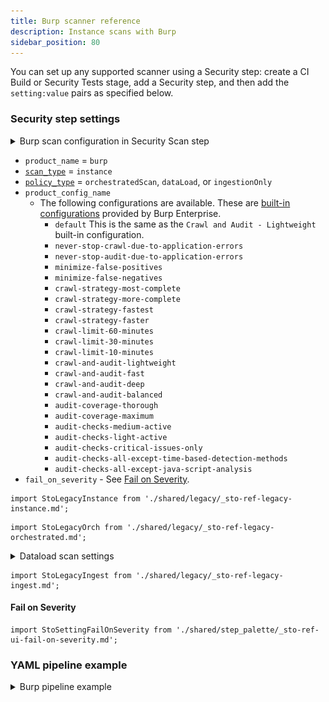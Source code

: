 ```yaml
---
title: Burp scanner reference
description: Instance scans with Burp
sidebar_position: 80
---
```


You can set up any supported scanner using a Security step: create a CI Build or Security Tests stage, add a Security step, and then add the `setting:value` pairs as specified below.


### Security step settings

<!-- SECURITY STEP CONFIG DBOX --------------------------------------------------------------------------- -->

<details><summary>Burp scan configuration in Security Scan step</summary>

![](./static/burp-security-scan-step.png)

</details>

* `product_name` = `burp`
* [`scan_type`](/docs/security-testing-orchestration/sto-techref-category/security-step-settings-reference#scanner-categories) = `instance`
* [`policy_type`](/docs/security-testing-orchestration/sto-techref-category/security-step-settings-reference#data-ingestion-methods) = `orchestratedScan`, `dataLoad`, or `ingestionOnly`
* `product_config_name`
	+ The following configurations are available. These are [built-in configurations](https://portswigger.net/burp/documentation/scanner/scan-configurations/burp-scanner-built-in-configs) provided by Burp Enterprise.  
	    -  `default` This is the same as the `Crawl and Audit - Lightweight` built-in configuration.
		-  `never-stop-crawl-due-to-application-errors`
		-  `never-stop-audit-due-to-application-errors`
		-  `minimize-false-positives`
		-  `minimize-false-negatives`
		-  `crawl-strategy-most-complete`
		-  `crawl-strategy-more-complete`
		-  `crawl-strategy-fastest`
		-  `crawl-strategy-faster`
		-  `crawl-limit-60-minutes`
		-  `crawl-limit-30-minutes`
		-  `crawl-limit-10-minutes`
		-  `crawl-and-audit-lightweight`
		-  `crawl-and-audit-fast`
		-  `crawl-and-audit-deep`
		-  `crawl-and-audit-balanced`
		-  `audit-coverage-thorough`
		-  `audit-coverage-maximum`
		-  `audit-checks-medium-active`
		-  `audit-checks-light-active`
		-  `audit-checks-critical-issues-only`
		-  `audit-checks-all-except-time-based-detection-methods`
		-  `audit-checks-all-except-java-script-analysis`
* `fail_on_severity` - See [Fail on Severity](#fail-on-severity).




```mdx-code-block
import StoLegacyInstance from './shared/legacy/_sto-ref-legacy-instance.md';
```

<StoLegacyInstance />

```mdx-code-block
import StoLegacyOrch from './shared/legacy/_sto-ref-legacy-orchestrated.md';
```

<StoLegacyOrch />

<details><summary>Dataload scan settings</summary>

The following settings are required for Security steps where the `policy_type` is `dataLoad`.

* `product_site_id` The Burp enterprise site identifier.

* `product_domain` Domain of the application instance to scan. Example: `https://myapp.io/portal/us`

   You need to specify either the `product_site_id` or the `product_domain`.

*  `product_scan_id` Use this setting to specify a specific scan to ingest. If this is not specified, the pipeline will ingest the most recent scan. 

* `product_access_token` The access token used to log in to a specific product in the scanner. This is required for some scans. In most cases this is a password or an API key. 

  You should create a Harness text secret with your encrypted token and reference the secret using the format `<+secrets.getValue("project.container-access-id")>`. For more information, go to [Add and Reference Text Secrets](/docs/platform/Secrets/add-use-text-secrets).


</details>


```mdx-code-block
import StoLegacyIngest from './shared/legacy/_sto-ref-legacy-ingest.md';
```

<StoLegacyIngest />

#### Fail on Severity

```mdx-code-block
import StoSettingFailOnSeverity from './shared/step_palette/_sto-ref-ui-fail-on-severity.md';
```
<StoSettingFailOnSeverity />

### YAML pipeline example

<details><summary>Burp pipeline example</summary>

<!-- https://qa.harness.io/ng/account/BdsgiWzwT7CQFeJl9XkQ3A/sto/orgs/default/projects/STO/pipelines/burp_step/pipeline-studio/?storeType=INLINE&stageId=sto -->

```yaml
pipeline:
  name: burp step
  identifier: burp_step
  projectIdentifier: STO
  orgIdentifier: default
  tags: {}
  stages:
    - stage:
        name: sto
        identifier: sto
        description: ""
        type: SecurityTests
        spec:
          cloneCodebase: false
          execution:
            steps:
              - parallel:
                  - step:
                      type: Burp
                      name: extract burp site
                      identifier: extract_burp_site
                      spec:
                        auth:
                          access_token: <+secrets.getValue('burp_api_key')>
                          domain: https://bsee.dev.sto.harness.io/
                        mode: extraction
                        config: default
                        target:
                          name: <+pipeline.name>
                          type: instance
                          variant: dataload
                        advanced:
                          log:
                            level: debug
                          fail_on_severity: critical
                        tool:
                          site_id: "2"
                  - step:
                      type: Burp
                      name: orchestrate burp scan
                      identifier: orchestrate_burp_scan
                      spec:
                        auth:
                          access_token: <+secrets.getValue('burp_api_key')>
                          domain: https://bsee.dev.sto.harness.io/
                        mode: orchestration
                        config: crawl-and-audit-lightweight
                        target:
                          name: <+pipeline.name>
                          type: instance
                          variant: orchestration
                        advanced:
                          log:
                            level: debug
                        instance:
                          domain: https://itsecgames.com
                          protocol: https
          infrastructure:
            type: KubernetesDirect
            spec:
              connectorRef: stoqadelegate
              namespace: harness-qa-delegate
              automountServiceAccountToken: true
              nodeSelector: {}
              os: Linux

```

</details>